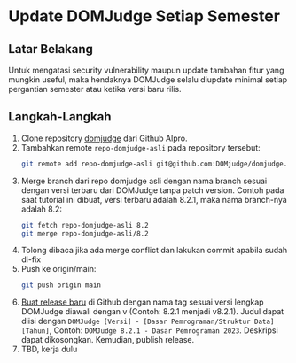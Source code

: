 # Update DOMJudge Setiap Semester

## Latar Belakang

Untuk mengatasi security vulnerability maupun update tambahan fitur yang mungkin useful, maka hendaknya DOMJudge selalu diupdate minimal setiap pergantian semester atau ketika versi baru rilis.

## Langkah-Langkah

1. Clone repository [domjudge](https://github.com/Algoritma-dan-Pemrograman-ITS/dokumentasi-server) dari Github Alpro.
2. Tambahkan remote `repo-domjudge-asli` pada repository tersebut:
    ```bash
    git remote add repo-domjudge-asli git@github.com:DOMjudge/domjudge.git
    ```
3. Merge branch dari repo domjudge asli dengan nama branch sesuai dengan versi terbaru dari DOMJudge tanpa patch version. Contoh pada saat tutorial ini dibuat, versi terbaru adalah 8.2.1, maka nama branch-nya adalah 8.2:
    ```bash
    git fetch repo-domjudge-asli 8.2
    git merge repo-domjudge-asli/8.2
    ```
4. Tolong dibaca jika ada merge conflict dan lakukan commit apabila sudah di-fix
5. Push ke origin/main:
   ```bash
   git push origin main
   ```
6. [Buat release baru](https://github.com/Algoritma-dan-Pemrograman-ITS/domjudge/releases/new) di Github dengan nama tag sesuai versi lengkap DOMJudge diawali dengan v (Contoh: 8.2.1 menjadi v8.2.1). Judul dapat diisi dengan `DOMJudge [Versi] - [Dasar Pemrograman/Struktur Data] [Tahun]`, Contoh: `DOMJudge 8.2.1 - Dasar Pemrograman 2023`. Deskripsi dapat dikosongkan. Kemudian, publish release.
7. TBD, kerja dulu
